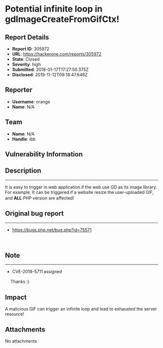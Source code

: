 # Potential infinite loop in gdImageCreateFromGifCtx!

## Report Details
- **Report ID**: 305972
- **URL**: https://hackerone.com/reports/305972
- **State**: Closed
- **Severity**: high
- **Submitted**: 2018-01-17T17:27:50.375Z
- **Disclosed**: 2019-11-12T09:18:47.646Z

## Reporter
- **Username**: orange
- **Name**: N/A

## Team
- **Name**: N/A
- **Handle**: ibb

## Vulnerability Information
## Description
-----
It is easy to trigger in web application if the web use GD as its image library.
For example, It can be triggered if a website resize the user-uploaded GIF, and **ALL** PHP version are affected!
　
## Original bug report
-----
- https://bugs.php.net/bug.php?id=75571

　
## Note
-----
- CVE-2018-5711 assigned

　
Thanks :)

## Impact

A malicious GIF can trigger an infinite loop and lead to exhausted the server resource!

## Attachments
No attachments
